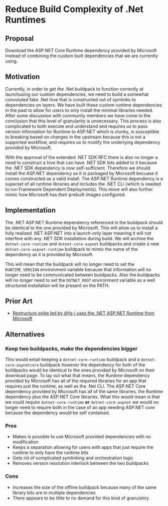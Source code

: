 # Reduce Build Complexity of .Net Runtimes

## Proposal

Download the ASP.NET Core Runtime dependency provided by Microsoft instead of
combining the custom built dependencies that we are currently using.

## Motivation

Currently, in order to get the .Net buildpack to function correctly at
launchusing our custom dependencies, we need to build a somewhat convoluted
fake .Net hive that is constructed out of symlinks to dependencies on layers.
We have built these custom runtime dependencies in the past to allow for users
to only install the minimal libraries needed. After some discussion with
community members we have come to the conclusion that this level of granularity
is unnecessary. This process is also complicated to both execute and understand
and requires us to pass version information for Runtime to ASP.NET which is
clunky, is susceptible to breaking based on changes in the upstream because
this is not a supported workflow, and requires us to modify the underlying
dependency provided by Microsoft.

With the approval of the extended .NET SDK RFC there is also no longer a need
to construct a hive that can have .NET SDK bits added to it because the .NET
SDK dependency is now self-sufficient. Therefore we should install the ASP.NET
dependency as it is packaged by Microsoft becuase it comes constructed as a
valid install. The ASP.NET Runtime dependency is a superset of all runtime
libraries and includes the .NET CLI (which is needed to run Framework Dependent
Deployments). This move will also further mimic how Microsoft has their
prebuilt images configured.

## Implementation

The .NET ASP.NET Runtime dependency referenced in the buildpack should be
identical to the one provided by Microsoft. This will allow us to install a
fully realized .NET ASP.NET into a launch-only layer meaning it will not
interfere with any .NET SDK installation during build. We will archive the
`dotnet-core-runtime` and `dotnet-core-aspnet` buildpacks and create a new
`dotnet-core-aspnet-runtime` buildpack to mimic the name of the dependency as
it is provided by Microsoft.

This will mean that the buildpack will no longer need to set the
`RUNTIME_VERSION` environment variable because that information will no longer
need to be communicated between buildpacks. Also the buildpacks will no longer
need to set the `DOTNET_ROOT` environment variable as a well structured
installation will be present on the PATH.

## Prior Art

* [Restructure spike led by @fg-j uses the .NET ASP.NET Runtime from Microsoft](https://github.com/paketo-buildpacks/dotnet-core/pull/727)

## Alternatives

### Keep two buildpacks, make the dependencies bigger
This would entail keeping a `dotnet-core-runtime` buildpack and a
`dotnet-core-aspnetcore` buildpack however the dependency for both of the
buildpacks would be identical to the ones provided by Microsoft on their
download page. To lay out what that means, the Runtime dependency provided by
Microsoft has all of the required libraries for an app that requires just the
runtime, as well as the .Net CLI. The ASP.NET Core dependency provided by
Microsoft has all of the same libraries, the Runtime dependency plus the
ASP.NET Core libraries. What this would mean is that we could require
`dotnet-core-runtime` **or** `dotnet-core-aspnet` we would no longer need to
require both in the case of an app needing ASP.NET core because the dependency
would be self contained.

### Pros
- Makes is possible to use Microsoft provided dependencies with no modification
- Keeps a separation allowing for users with apps that just require the runtime to only have the runtime bits
- Gets rid of complicated symlinking and orchestration logic
- Removes version resolution interlock between the two buildpacks
### Cons
- Increases the size of the offline buildpack because many of the same library bits are in multiple dependencies
- There appears to be little to no demand for this kind of granulatiry
